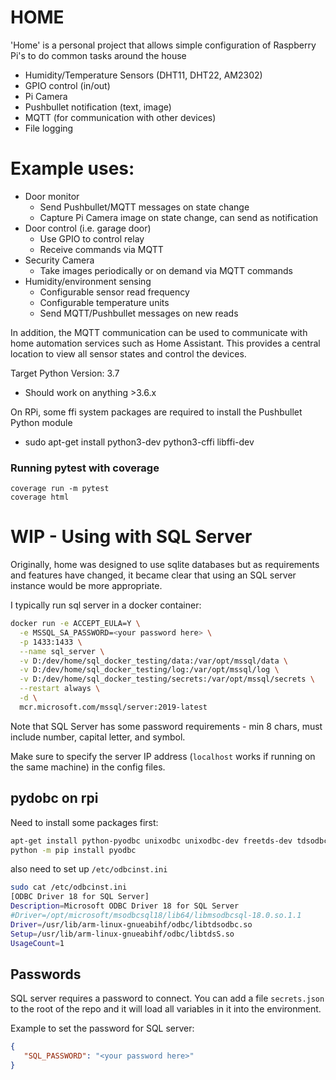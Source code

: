 # HOME
'Home' is a personal project that allows simple configuration of Raspberry Pi's to do common tasks around the house
-  Humidity/Temperature Sensors (DHT11, DHT22, AM2302)
-  GPIO control (in/out)
-  Pi Camera
-  Pushbullet notification (text, image)
-  MQTT (for communication with other devices)
-  File logging

# Example uses:
-  Door monitor
    -  Send Pushbullet/MQTT messages on state change
    -  Capture Pi Camera image on state change, can send as notification
-  Door control (i.e. garage door)
    -  Use GPIO to control relay
    -  Receive commands via MQTT
-  Security Camera
    -  Take images periodically or on demand via MQTT commands
-  Humidity/environment sensing
    -  Configurable sensor read frequency
    -  Configurable temperature units
    -  Send MQTT/Pushbullet messages on new reads

In addition, the MQTT communication can be used to communicate with home automation services
such as Home Assistant. This provides a central location to view all sensor states and control the devices.

Target Python Version: 3.7
-  Should work on anything  >3.6.x

On RPi, some ffi system packages are required to install the Pushbullet Python module
-  sudo apt-get install python3-dev python3-cffi libffi-dev

### Running pytest with coverage
```
coverage run -m pytest
coverage html
```

# WIP - Using with SQL Server

Originally, home was designed to use sqlite databases but as requirements and features have changed, it
became clear that using an SQL server instance would be more appropriate.

I typically run sql server in a docker container:

```bash
docker run -e ACCEPT_EULA=Y \
  -e MSSQL_SA_PASSWORD=<your password here> \
  -p 1433:1433 \
  --name sql_server \
  -v D:/dev/home/sql_docker_testing/data:/var/opt/mssql/data \
  -v D:/dev/home/sql_docker_testing/log:/var/opt/mssql/log \
  -v D:/dev/home/sql_docker_testing/secrets:/var/opt/mssql/secrets \
  --restart always \
  -d \
  mcr.microsoft.com/mssql/server:2019-latest
```

Note that SQL Server has some password requirements - min 8 chars, must include number, capital letter, and symbol.

Make sure to specify the server IP address (`localhost` works if running on the same machine) in the config files.

## pydobc on rpi

Need to install some packages first:

```bash
apt-get install python-pyodbc unixodbc unixodbc-dev freetds-dev tdsodbc
python -m pip install pyodbc

```

also need to set up `/etc/odbcinst.ini` 

```bash
sudo cat /etc/odbcinst.ini
[ODBC Driver 18 for SQL Server]
Description=Microsoft ODBC Driver 18 for SQL Server
#Driver=/opt/microsoft/msodbcsql18/lib64/libmsodbcsql-18.0.so.1.1
Driver=/usr/lib/arm-linux-gnueabihf/odbc/libtdsodbc.so 
Setup=/usr/lib/arm-linux-gnueabihf/odbc/libtdsS.so
UsageCount=1
```

## Passwords

SQL server requires a password to connect. You can add a file `secrets.json` to the root of the repo and it will load all variables in it into the environment.

Example to set the password for SQL server:

```json
{
   "SQL_PASSWORD": "<your password here>"
}
```